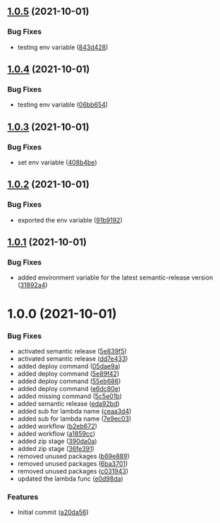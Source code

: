 ## [1.0.5](https://github.com/mackah666/deploy-demo-lambda/compare/v1.0.4...v1.0.5) (2021-10-01)


### Bug Fixes

* testing env variable ([843d428](https://github.com/mackah666/deploy-demo-lambda/commit/843d4288eded34dd4089b27f6ffc644a52ee079a))

## [1.0.4](https://github.com/mackah666/deploy-demo-lambda/compare/v1.0.3...v1.0.4) (2021-10-01)


### Bug Fixes

* testing env variable ([06bb654](https://github.com/mackah666/deploy-demo-lambda/commit/06bb654eeaed3871d5262247ceaef2308d773704))

## [1.0.3](https://github.com/mackah666/deploy-demo-lambda/compare/v1.0.2...v1.0.3) (2021-10-01)


### Bug Fixes

* set env variable ([408b4be](https://github.com/mackah666/deploy-demo-lambda/commit/408b4be175e2489ac298a64543e86f4e2d88eab1))

## [1.0.2](https://github.com/mackah666/deploy-demo-lambda/compare/v1.0.1...v1.0.2) (2021-10-01)


### Bug Fixes

* exported the env variable ([91b9192](https://github.com/mackah666/deploy-demo-lambda/commit/91b91925f0c7d23d0b691a1b0f0b67d3f1bbb0eb))

## [1.0.1](https://github.com/mackah666/deploy-demo-lambda/compare/v1.0.0...v1.0.1) (2021-10-01)


### Bug Fixes

* added environment variable for the latest semantic-release version ([31892a4](https://github.com/mackah666/deploy-demo-lambda/commit/31892a4f9e0aa85298e83760b9f95e4bf92f91dc))

# 1.0.0 (2021-10-01)


### Bug Fixes

* activated  semantic release ([5e839f5](https://github.com/mackah666/deploy-demo-lambda/commit/5e839f585ab714d2076a2a0353f58804e4bd0015))
* activated  semantic release ([dd7e433](https://github.com/mackah666/deploy-demo-lambda/commit/dd7e433fb94eb44a1b4ea7339a1d11a3fed0ac66))
* added deploy command ([05dae9a](https://github.com/mackah666/deploy-demo-lambda/commit/05dae9ae4943737f319e20bec159ba0b3892c288))
* added deploy command ([5e89f42](https://github.com/mackah666/deploy-demo-lambda/commit/5e89f425202902d7dd02c5ed4a00f29e52ef98f9))
* added deploy command ([55eb686](https://github.com/mackah666/deploy-demo-lambda/commit/55eb686a829f40779b49246ab861c4d6dbd4426a))
* added deploy command ([e6dc80e](https://github.com/mackah666/deploy-demo-lambda/commit/e6dc80e09e1d52a11d15f52a98d4ffbf93f0a8cf))
* added missing command ([5c5e01b](https://github.com/mackah666/deploy-demo-lambda/commit/5c5e01b4e41b4006dbfcd4f3c8f6f8ac6dea5c39))
* added semantic release ([eda92bd](https://github.com/mackah666/deploy-demo-lambda/commit/eda92bd06b0d65456d222d325f97dadb88530e4b))
* added sub for lambda name ([ceaa3d4](https://github.com/mackah666/deploy-demo-lambda/commit/ceaa3d455e5a4abcd1e31007bc15eb931ef296b9))
* added sub for lambda name ([7e9ec03](https://github.com/mackah666/deploy-demo-lambda/commit/7e9ec036819fc0b9aa0c45d75c1739eb6e086b85))
* added workflow ([b2eb672](https://github.com/mackah666/deploy-demo-lambda/commit/b2eb672099f99cbda487fdc6d34b82904aae476c))
* added workflow ([a1859cc](https://github.com/mackah666/deploy-demo-lambda/commit/a1859cc75d770a283e08225d614e6c1e28f573ed))
* added zip stage ([390da0a](https://github.com/mackah666/deploy-demo-lambda/commit/390da0a7194e242d70551fa3e0c17198007e4257))
* added zip stage ([36fe391](https://github.com/mackah666/deploy-demo-lambda/commit/36fe3917c2fef91f8322e1ecc0dc4f92542e46f0))
* removed unused packages ([b69e889](https://github.com/mackah666/deploy-demo-lambda/commit/b69e88903ef9363bbfe23c99d1da8129d62c7eae))
* removed unused packages ([6ba3701](https://github.com/mackah666/deploy-demo-lambda/commit/6ba37010b8175a6f88ef98738a87f71105a81172))
* removed unused packages ([c031943](https://github.com/mackah666/deploy-demo-lambda/commit/c031943c9d45a708f4098a04c01e67c48808be61))
* updated the lambda func ([e0d98da](https://github.com/mackah666/deploy-demo-lambda/commit/e0d98da31dd9a637e43d8c793aae22f1f357c656))


### Features

* Initial commit ([a20da56](https://github.com/mackah666/deploy-demo-lambda/commit/a20da56d70ef9e337f890f55470293851d09b3c6))
